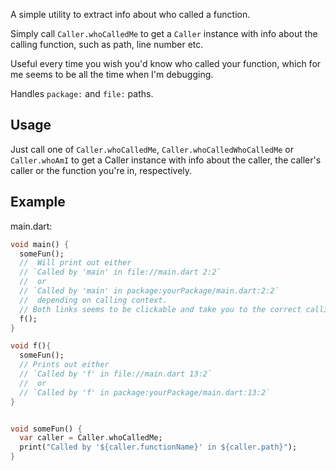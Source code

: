 A simple utility to extract info about who called a function.

Simply call `Caller.whoCalledMe` to get a `Caller` instance with info about the calling function, such as path, line number etc.

Useful every time you wish you'd know who called your function, which for me seems to be all the time when I'm debugging.

Handles `package:` and `file:` paths.

## Usage

Just call one of `Caller.whoCalledMe`, `Caller.whoCalledWhoCalledMe` or `Caller.whoAmI` to get a Caller instance with info about the caller, the caller's caller or the function you're in, respectively.

## Example



main.dart:
```dart
void main() {
  someFun();
  //  Will print out either 
  // `Called by 'main' in file://main.dart 2:2` 
  //  or 
  // `Called by 'main' in package:yourPackage/main.dart:2:2`
  //  depending on calling context. 
  // Both links seems to be clickable and take you to the correct calling location if you click it, at least in Android Studio.
  f();
}

void f(){
  someFun();
  // Prints out either
  // `Called by 'f' in file://main.dart 13:2` 
  //  or 
  // `Called by 'f' in package:yourPackage/main.dart:13:2`
}


void someFun() {
  var caller = Caller.whoCalledMe;
  print("Called by '${caller.functionName}' in ${caller.path}");
}

```
